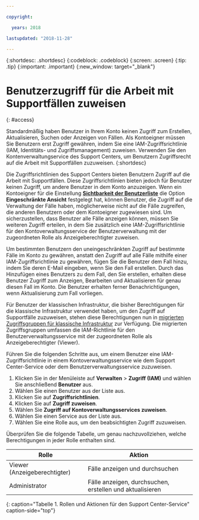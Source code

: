 ```yaml
---

copyright:

  years: 2018

lastupdated: "2018-11-28"

---
```



{:shortdesc: .shortdesc}
{:codeblock: .codeblock}
{:screen: .screen}
{:tip: .tip}
{:important: .important}
{:new_window: target="_blank"}

# Benutzerzugriff für die Arbeit mit Supportfällen zuweisen
{: #access}

Standardmäßig haben Benutzer in Ihrem Konto keinen Zugriff zum Erstellen, Aktualisieren, Suchen oder Anzeigen von Fällen. Als Kontoeigner müssen Sie Benutzern erst Zugriff gewähren, indem Sie eine IAM-Zugriffsrichtlinie (IAM, Identitäts- und Zugriffsmanagement) zuweisen. Verwenden Sie den Kontenverwaltungservice des Support Centers, um Benutzern Zugriffsrecht auf die Arbeit mit Supportfällen zuzuweisen. {:shortdesc}

Die Zugriffsrichtlinien des Support Centers bieten Benutzern Zugriff auf die Arbeit mit Supportfällen. Diese Zugriffsrichtlinien bieten jedoch für Benutzer keinen Zugriff, um andere Benutzer in dem Konto anzuzeigen. Wenn ein Kontoeigner für die Einstellung [**Sichtbarkeit der Benutzerliste**](/docs/iam/userlist.html#userlistview) die Option **Eingeschränkte Ansicht** festgelegt hat, können Benutzer, die Zugriff auf die Verwaltung der Fälle haben, möglicherweise nicht auf die Fälle zugreifen, die anderen Benutzern oder dem Kontoeigner zugewiesen sind. Um sicherzustellen, dass Benutzer alle Fälle anzeigen können, müssen Sie weiteren Zugriff erteilen, in dem Sie zusätzlich eine IAM-Zugriffsrichtlinie für den Kontoverwaltungsservice der Benutzerverwaltung mit der zugeordneten Rolle als Anzeigeberechtigter zuweisen.  

Um bestimmten Benutzern den uneingeschränkten Zugriff auf bestimmte Fälle im Konto zu gewähren, anstatt den Zugriff auf alle Fälle mithilfe einer IAM-Zugriffsrichtlinie zu gewähren, fügen Sie die Benutzer dem Fall hinzu, indem Sie deren E-Mail eingeben, wenn Sie den Fall erstellen. Durch das Hinzufügen eines Benutzers zu dem Fall, den Sie erstellen, erhalten diese Benutzer Zugriff zum Anzeigen, Bearbeiten und Aktualisieren für genau diesen Fall im Konto. Die Benutzer erhalten ferner Benachrichtigungen, wenn Aktualisierung zum Fall vorliegen. 

Für Benutzer der klassischen Infrastruktur, die bisher Berechtigungen für die klassische Infrastruktur verwendet haben, um den Zugriff auf Supportfälle zuzuweisen, stehen diese Berechtigungen nun in [migrierten Zugriffsgruppen für klassische Infrastruktur](/docs/iam/infrastructureaccess.html#predefined) zur Verfügung. Die migrierten Zugriffsgruppen umfassen die IAM-Richtlinie für den Benutzerverwaltungsservice mit der zugeordneten Rolle als Anzeigeberechtigter (Viewer).

Führen Sie die folgenden Schritte aus, um einem Benutzer eine IAM-Zugriffsrichtlinie in einem Kontoverwaltungsservice wie dem Support Center-Service oder dem Benutzerverwaltungsservice zuzuweisen. 

1. Klicken Sie in der Menüleiste auf **Verwalten** &gt; **Zugriff (IAM)** und wählen Sie anschließend **Benutzer** aus.
2. Wählen Sie einen Benutzer aus der Liste aus. 
3. Klicken Sie auf **Zugriffsrichtlinien**.
4. Klicken Sie auf **Zugriff zuweisen**.
5. Wählen Sie **Zugriff auf Kontoverwaltungsservices zuweisen**.
6. Wählen Sie einen Service aus der Liste aus. 
5. Wählen Sie eine Rolle aus, um den beabsichtigten Zugriff zuzuweisen. 

Überprüfen Sie die folgende Tabelle, um genau nachzuvollziehen, welche Berechtigungen in jeder Rolle enthalten sind. 

| Rolle | Aktion | 
|--------|---------------|
|Viewer (Anzeigeberechtigter)  | Fälle anzeigen und durchsuchen |
|Administrator | Fälle anzeigen, durchsuchen, erstellen und aktualisieren |
{: caption="Tabelle 1. Rollen und Aktionen für den Support Center-Service" caption-side="top"}

